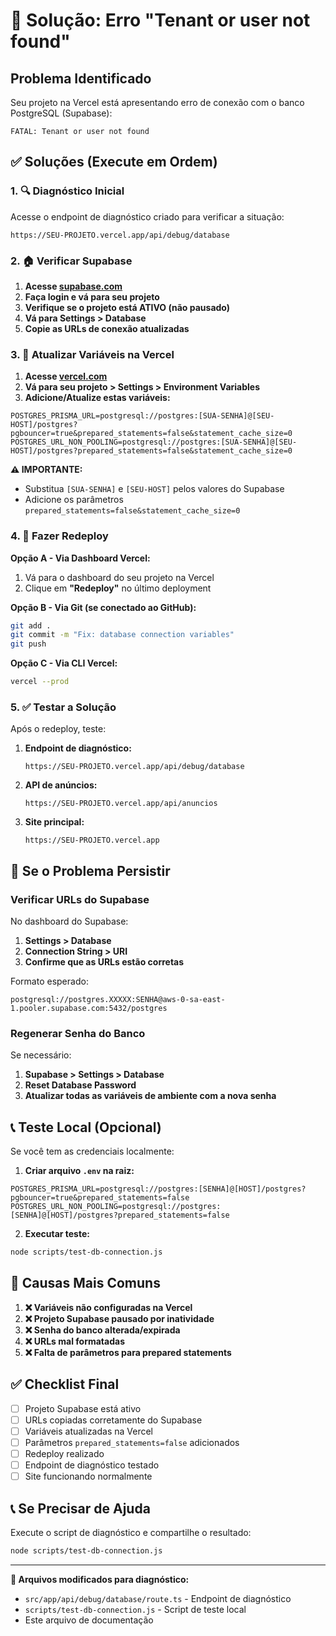 # 🚨 Solução: Erro "Tenant or user not found"

## Problema Identificado
Seu projeto na Vercel está apresentando erro de conexão com o banco PostgreSQL (Supabase):
```
FATAL: Tenant or user not found
```

## ✅ Soluções (Execute em Ordem)

### 1. 🔍 Diagnóstico Inicial

Acesse o endpoint de diagnóstico criado para verificar a situação:
```
https://SEU-PROJETO.vercel.app/api/debug/database
```

### 2. 🏠 Verificar Supabase

1. **Acesse [supabase.com](https://supabase.com)**
2. **Faça login e vá para seu projeto**
3. **Verifique se o projeto está ATIVO (não pausado)**
4. **Vá para Settings > Database**
5. **Copie as URLs de conexão atualizadas**

### 3. 🔧 Atualizar Variáveis na Vercel

1. **Acesse [vercel.com](https://vercel.com)**
2. **Vá para seu projeto > Settings > Environment Variables**
3. **Adicione/Atualize estas variáveis:**

```env
POSTGRES_PRISMA_URL=postgresql://postgres:[SUA-SENHA]@[SEU-HOST]/postgres?pgbouncer=true&prepared_statements=false&statement_cache_size=0
POSTGRES_URL_NON_POOLING=postgresql://postgres:[SUA-SENHA]@[SEU-HOST]/postgres?prepared_statements=false&statement_cache_size=0
```

**⚠️ IMPORTANTE:** 
- Substitua `[SUA-SENHA]` e `[SEU-HOST]` pelos valores do Supabase
- Adicione os parâmetros `prepared_statements=false&statement_cache_size=0`

### 4. 🚀 Fazer Redeploy

**Opção A - Via Dashboard Vercel:**
1. Vá para o dashboard do seu projeto na Vercel
2. Clique em **"Redeploy"** no último deployment

**Opção B - Via Git (se conectado ao GitHub):**
```bash
git add .
git commit -m "Fix: database connection variables"
git push
```

**Opção C - Via CLI Vercel:**
```bash
vercel --prod
```

### 5. ✅ Testar a Solução

Após o redeploy, teste:

1. **Endpoint de diagnóstico:**
   ```
   https://SEU-PROJETO.vercel.app/api/debug/database
   ```

2. **API de anúncios:**
   ```
   https://SEU-PROJETO.vercel.app/api/anuncios
   ```

3. **Site principal:**
   ```
   https://SEU-PROJETO.vercel.app
   ```

## 🔄 Se o Problema Persistir

### Verificar URLs do Supabase

No dashboard do Supabase:
1. **Settings > Database**
2. **Connection String > URI**
3. **Confirme que as URLs estão corretas**

Formato esperado:
```
postgresql://postgres.XXXXX:SENHA@aws-0-sa-east-1.pooler.supabase.com:5432/postgres
```

### Regenerar Senha do Banco

Se necessário:
1. **Supabase > Settings > Database**
2. **Reset Database Password**
3. **Atualizar todas as variáveis de ambiente com a nova senha**

## 📞 Teste Local (Opcional)

Se você tem as credenciais localmente:

1. **Criar arquivo `.env` na raiz:**
```env
POSTGRES_PRISMA_URL=postgresql://postgres:[SENHA]@[HOST]/postgres?pgbouncer=true&prepared_statements=false
POSTGRES_URL_NON_POOLING=postgresql://postgres:[SENHA]@[HOST]/postgres?prepared_statements=false
```

2. **Executar teste:**
```bash
node scripts/test-db-connection.js
```

## 🎯 Causas Mais Comuns

1. **❌ Variáveis não configuradas na Vercel**
2. **❌ Projeto Supabase pausado por inatividade**
3. **❌ Senha do banco alterada/expirada**
4. **❌ URLs mal formatadas**
5. **❌ Falta de parâmetros para prepared statements**

## ✅ Checklist Final

- [ ] Projeto Supabase está ativo
- [ ] URLs copiadas corretamente do Supabase
- [ ] Variáveis atualizadas na Vercel
- [ ] Parâmetros `prepared_statements=false` adicionados
- [ ] Redeploy realizado
- [ ] Endpoint de diagnóstico testado
- [ ] Site funcionando normalmente

## 📞 Se Precisar de Ajuda

Execute o script de diagnóstico e compartilhe o resultado:
```bash
node scripts/test-db-connection.js
```

---

**🔧 Arquivos modificados para diagnóstico:**
- `src/app/api/debug/database/route.ts` - Endpoint de diagnóstico
- `scripts/test-db-connection.js` - Script de teste local
- Este arquivo de documentação 